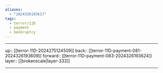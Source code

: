 ```yaml
---
aliases:
  - "2024326193617"
tags:
  - terror/11D
  - payment
  - bankruptcy
---
```




***

up:: [[terror-11D-2024275124509]]
back:: [[terror-11D-payment-081-2024326193609]]
forward:: [[terror-11D-payment-083-2024326193624]]
layer:: [[brokenscale|layer-333]]

***

